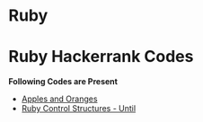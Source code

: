 # Ruby

# Ruby Hackerrank Codes

**Following Codes are Present**

- [Apples and Oranges](https://github.com/swapnanildutta/Hackerrank-Codes/blob/master/Ruby/apple_and_orange.rb)
- [Ruby Control Structures - Until](https://github.com/swapnanildutta/Hackerrank-Codes/blob/master/Ruby/ruby-until.rb)